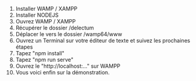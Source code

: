 1. Installer WAMP / XAMPP
2. Installer  NODEJS
3. Ouvrez WAMP / XAMPP
4. Récupérer le dossier /delectum
5. Déplacer le vers le dossier /wamp64/www
6. Ouvrez un Terminal sur votre éditeur de texte et suivez les prochaines étapes
7. Tapez "npm install"
8. Tapez "npm run serve"
9. Ouvrez le "http://localhost:..." sur WAMPP
10. Vous voici enfin sur la démonstration.